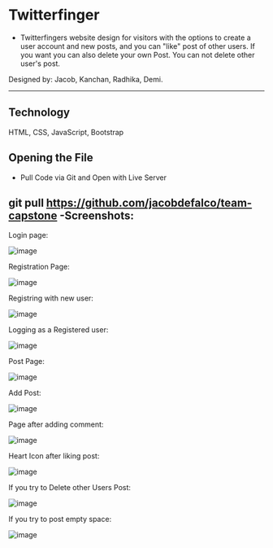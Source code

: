 # Twitterfinger

- Twitterfingers website design for visitors with the options to create a user account and new posts, and you can  "like" post of other users. If you want you can also delete your own Post. You can not delete other user's post.

Designed by: Jacob, Kanchan, Radhika, Demi.

---

## Technology
HTML,
CSS,
JavaScript,
Bootstrap

## Opening the File

- Pull Code via Git and Open with Live Server


git pull https://github.com/jacobdefalco/team-capstone
-Screenshots:
---
  Login page:

  ![image](https://github.com/jacobdefalco/team-capstone/assets/130574523/de1d1cd6-495a-40d0-865e-4fb435fedca3)

   Registration Page:

   ![image](https://github.com/jacobdefalco/team-capstone/assets/130574523/8e10f192-4554-4758-8c30-0545c51f2cef)

Registring with new user:

![image](https://github.com/jacobdefalco/team-capstone/assets/130574523/396630c6-89e9-4981-bc5a-70c27b2ea62f)

Logging as a Registered user:

![image](https://github.com/jacobdefalco/team-capstone/assets/130574523/208d6e98-ce30-4aaa-87bd-6c863a0d035c)


Post Page:

![image](https://github.com/jacobdefalco/team-capstone/assets/130574523/5acc7b09-c175-47d0-b472-04f1822884b1)

Add Post: 

![image](https://github.com/jacobdefalco/team-capstone/assets/130574523/ec4df4a0-1ab8-4eff-86b8-81e0f2f6e8a1)


Page after adding comment:

![image](https://github.com/jacobdefalco/team-capstone/assets/130574523/451917f0-b5db-4686-8666-2db52976b68d)


Heart Icon after liking post:

![image](https://github.com/jacobdefalco/team-capstone/assets/130574523/7ed25a1a-afc2-465b-a85d-f94b5a5fe663)

If you try to Delete other Users Post:

![image](https://github.com/jacobdefalco/team-capstone/assets/130574523/dfaca469-0bbd-4c3b-ae8b-35ced927196a)

If you try to post empty space:

![image](https://github.com/jacobdefalco/team-capstone/assets/130574523/3af14ecb-f73e-4ae9-b872-5cf94f10bf08)

  